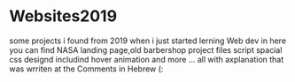 # Websites2019
some projects i found from 2019 when i just started lerning Web dev
in here you can find NASA landing page,old  barbershop project files script spacial css designd includind hover animation and more ...
all with axplanation that was wrriten at the Comments in Hebrew (:
